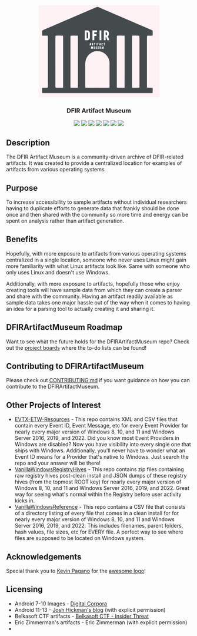
<p align="center">
   <a href="https://github.com/AndrewRathbun/DFIRArtifactMuseum">
   <img src="https://raw.githubusercontent.com/AndrewRathbun/DFIRArtifactMuseum/main/DFIRArtifactMuseumLogo.jpg" alt="Logo" width="329" height="250">
   </a>
<h3 align="center">DFIR Artifact Museum</h3>
<p align="center">
   <a href="LICENSE" alt="License">
   <img src="https://img.shields.io/github/license/AndrewRathbun/DFIRArtifactMuseum?style=flat-square" /></a>
   <a href="https://github.com/AndrewRathbun/DFIRArtifactMuseum/issues" alt="Issues">
   <img src="https://img.shields.io/github/issues/AndrewRathbun/DFIRArtifactMuseum?style=flat-square" /></a>
   <a href="https://github.com/AndrewRathbun/DFIRArtifactMuseum/graphs/contributors" alt="Contributors">
   <img src="https://img.shields.io/github/contributors/AndrewRathbun/DFIRArtifactMuseum?style=flat-square" /></a>
   <a href="https://github.com/AndrewRathbun/DFIRArtifactMuseum/pulls?q=is%3Apr+is%3Aclosed" alt="Closed PRs">
   <img src="https://img.shields.io/github/issues-pr-closed/AndrewRathbun/DFIRArtifactMuseum?style=flat-square" /></a>
   <a href="https://github.com/AndrewRathbun/DFIRArtifactMuseum/network/members/" alt="Forks">
   <img src="https://img.shields.io/github/forks/AndrewRathbun/DFIRArtifactMuseum?style=flat-square" /></a>
   <a href="https://github.com/AndrewRathbun/DFIRArtifactMuseum/stargazers/" alt="Stars">
   <img src="https://img.shields.io/github/stars/AndrewRathbun/DFIRArtifactMuseum?style=flat-square" /></a>
   <a href="https://github.com/AndrewRathbun/DFIRArtifactMuseum/watchers/" alt="Watchers">
   <img src="https://img.shields.io/github/watchers/AndrewRathbun/DFIRArtifactMuseum?style=flat-square" /></a>
</p>
</p>

## Description
The DFIR Artifact Museum is a community-driven archive of DFIR-related artifacts. It was created to provide a centralized location for examples of artifacts from various operating systems. 

## Purpose
To increase accessibility to sample artifacts without individual researchers having to duplicate efforts to generate data that frankly should be done once and then shared with the community so more time and energy can be spent on analysis rather than artifact generation. 

## Benefits
Hopefully, with more exposure to artifacts from various operating systems centralized in a single location, someone who never uses Linux might gain more familiarity with what Linux artifacts look like. Same with someone who only uses Linux and doesn't use Windows. 

Additionally, with more exposure to artifacts, hopefully those who enjoy creating tools will have sample data from which they can create a parser and share with the community. Having an artifact readily available as sample data takes one major hassle out of the way when it comes to having an idea for a parsing tool to actually creating it and sharing it. 

## DFIRArtifactMuseum Roadmap
Want to see what the future holds for the DFIRArtifactMuseum repo? Check out the [project boards](https://github.com/AndrewRathbun/DFIRArtifactMuseum/projects) where the to-do lists can be found! 

## Contributing to DFIRArtifactMuseum
Please check out [CONTRIBUTING.md](https://github.com/AndrewRathbun/DFIRArtifactMuseum/blob/main/CONTRIBUTING.md) if you want guidance on how you can contribute to the DFIRArtifactMuseum. 

## Other Projects of Interest

* [EVTX-ETW-Resources](https://github.com/nasbench/EVTX-ETW-Resources) - This repo contains XML and CSV files that contain every Event ID, Event Message, etc for every Event Provider for nearly every major version of Windows 8, 10, and 11 and Windows Server 2016, 2019, and 2022. Did you know most Event Providers in Windows are disabled? Now you have visibility into every single one that ships with Windows. Additionally, you'll never have to wonder what an Event ID means for a Provider that's native to Windows. Just search the repo and your answer will be there!
* [VanillaWindowsRegistryHives](https://github.com/AndrewRathbun/VanillaWindowsRegistryHives) - This repo contains zip files containing raw registry hives post-clean install and JSON dumps of these registry hives (from the topmost ROOT key) for nearly every major version of Windows 8, 10, and 11 and Windows Server 2016, 2019, and 2022. Great way for seeing what's normal within the Registry before user activity kicks in.
* [VanillaWindowsReference](https://github.com/AndrewRathbun/VanillaWindowsReference) - This repo contains a CSV file that consists of a directory listing of every file that comes in a clean install for for nearly every major version of Windows 8, 10, and 11 and Windows Server 2016, 2019, and 2022. This includes filenames, parent folders, hash values, file sizes, etc for EVERY file. A perfect way to see where files are supposed to be located on Windows system.

## Acknowledgements

Special thank you to [Kevin Pagano](https://twitter.com/KevinPagano3) for the [awesome logo](https://github.com/AndrewRathbun/DFIRArtifactMuseum/blob/main/DFIRArtifactMuseumLogo.jpg)!

## Licensing

* Android 7-10 Images - [Digital Corpora](https://digitalcorpora.org/corpora/cell-phones)
* Android 11-13 - [Josh Hickman's blog](https://thebinaryhick.blog/) (with explicit permission)
* Belkasoft CTF artifacts - [Belkasoft CTF - Insider Threat](https://belkasoft.com/ctf_march/)
* Eric Zimmerman's artifacts - Eric Zimmerman (with explicit permission)
* 
